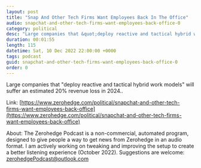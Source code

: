 ```yaml
---
layout: post
title: "Snap And Other Tech Firms Want Employees Back In The Office"
audio: snapchat-and-other-tech-firms-want-employees-back-office-0
category: political
desc: "Large companies that &quot;deploy reactive and tactical hybrid work models&quot; will suffer an estimated 20% revenue loss in 2024.."
duration: 00:01:55
length: 115
datetime: Sat, 10 Dec 2022 22:00:00 +0000
tags: podcast
guid: snapchat-and-other-tech-firms-want-employees-back-office-0
order: 0
---
```

Large companies that &quot;deploy reactive and tactical hybrid work models&quot; will suffer an estimated 20% revenue loss in 2024..

Link: [https://www.zerohedge.com/political/snapchat-and-other-tech-firms-want-employees-back-office](https://www.zerohedge.com/political/snapchat-and-other-tech-firms-want-employees-back-office)

About: The Zerohedge Podcast is a non-commercial, automated program, designed to give people a way to get news from Zerohedge in an audio format.  I am actively working on tweaking and improving the setup to create a better listening experience (October 2022).  Suggestions are welcome: [zerohedgePodcast@outlook.com](mailto:zerohedgePodcast@outlook.com)
